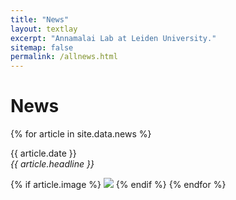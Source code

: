 ```yaml
---
title: "News"
layout: textlay
excerpt: "Annamalai Lab at Leiden University."
sitemap: false
permalink: /allnews.html
---
```


# News

{% for article in site.data.news %}
<p>{{ article.date }} <br>
<em>{{ article.headline }}</em></p>
{% if article.image %}
<img src="{{ article.image | relative_url }}" class="img-responsive" style="max-width: 192px" />
{% endif %}
{% endfor %}
